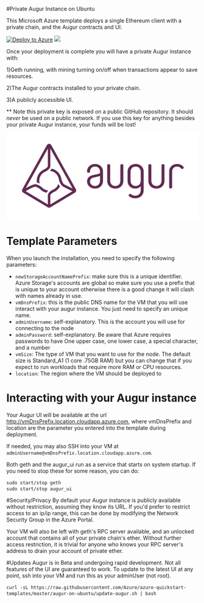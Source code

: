 #Private Augur Instance on Ubuntu

This Microsoft Azure template deploys a single Ethereum client with a private chain, and the Augur contracts and UI.

[![Deploy to Azure](http://azuredeploy.net/deploybutton.png)](https://portal.azure.com#create/Microsoft.Template/uri/https%3A%2F%2Fraw.githubusercontent.com%2FAzure%2Fazure-quickstart-templates%2Fmaster%2Faugur-on-ubuntu%2Fazuredeploy.json)
<a href="http://armviz.io/#/?load=https%3A%2F%2Fraw.githubusercontent.com%2FAzure%2Fazure-quickstart-templates%2Fmaster%2Faugur-on-ubuntu%2Fazuredeploy.json" target="_blank">
    <img src="http://armviz.io/visualizebutton.png"/>
</a>

Once your deployment is complete you will have a private Augur instance with:

1)Geth running, with mining turning on/off when transactions appear to save resources.

2)The Augur contracts installed to your private chain.

3)A publicly accessible UI.

** Note this private key is exposed on a public GitHub repository. It should _never_ be used on a public network. If you use this key for anything besides your private Augur instance, your funds will be lost!

![Augur-Azure](https://raw.githubusercontent.com/Azure/azure-quickstart-templates/master/augur-on-ubuntu/images/augur_logo.png)

# Template Parameters
When you launch the installation, you need to specify the following parameters:
* `newStorageAccountNamePrefix`: make sure this is a unique identifier. Azure Storage's accounts are global so make sure you use a prefix that is unique to your account otherwise there is a good change it will clash with names already in use.
* `vmDnsPrefix`: this is the public DNS name for the VM that you will use interact with your augur instance. You just need to specify an unique name.
* `adminUsername`: self-explanatory. This is the account you will use for connecting to the node
* `adminPassword`: self-explanatory. Be aware that Azure requires passwords to have One upper case, one lower case, a special character, and a number
* `vmSize`: The type of VM that you want to use for the node. The default size is Standard_A1 (1 core .75GB RAM) but you can change that if you expect to run workloads that require more RAM or CPU resources.
* `location`: The region where the VM should be deployed to


# Interacting with your Augur instance
Your Augur UI will be available at the url http://vmDnsPrefix.location.cloudapp.azure.com, where vmDnsPrefix and location are the parameter you entered into the template during deployment.

If needed, you may also SSH into your VM at `adminUsername@vmDnsPrefix.location.cloudapp.azure.com`.

Both geth and the augur_ui run as a service that starts on system startup. If you need to stop these for some reason, you can do:

```
sudo start/stop geth
sudo start/stop augur_ui
```

#Security/Privacy
By default your Augur instance is publicly available without restriction, assuming they know its URL. If you'd prefer to restrict access to an ip/ip range, this can be done by modifying the Network Security Group in the Azure Portal.

Your VM will also be left with geth's RPC server available, and an unlocked account that contains all of your private chain's ether. Without further access restriction, it is trivial for anyone who knows your RPC server's address to drain your account of private ether.

#Updates
Augur is in Beta and undergoing rapid development. Not all features of the UI are guaranteed to work. To update to the latest UI at any point, ssh into your VM and run this as your adminUser (not root).
```
curl -sL https://raw.githubusercontent.com/Azure/azure-quickstart-templates/master/augur-on-ubuntu/update-augur.sh | bash
```


